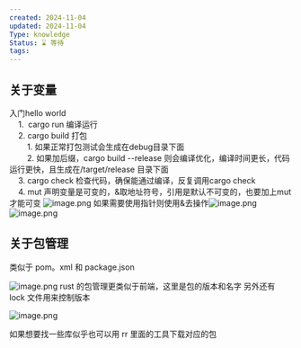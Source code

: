 ```yaml
---
created: 2024-11-04
updated: 2024-11-04
Type: knowledge
Status: ⌛️ 等待
tags:
---
```

##  关于变量


入门hello world  
    1.  cargo run 编译运行  
    2. cargo build 打包  
        1. 如果正常打包测试会生成在debug目录下面  
        2. 如果加后缀，cargo build --release 则会编译优化，编译时间更长，代码运行更快，且生成在/target/release 目录下面  
    3. cargo check 检查代码，确保能通过编译，反复调用cargo check  
    4. mut 声明变量是可变的，&取地址符号，引用是默认不可变的，也要加上mut才能可变 ![image.png](https://obsidian-pic-1317906728.cos.ap-nanjing.myqcloud.com/obsidian/20241104001108.png) 如果需要使用指针则使用&去操作![image.png](https://obsidian-pic-1317906728.cos.ap-nanjing.myqcloud.com/obsidian/20241104001158.png)
![image.png](https://obsidian-pic-1317906728.cos.ap-nanjing.myqcloud.com/obsidian/20241104001205.png)

## 关于包管理

类似于 pom。xml 和 package.json

![image.png](https://obsidian-pic-1317906728.cos.ap-nanjing.myqcloud.com/obsidian/20241104001249.png)
rust 的包管理更类似于前端，这里是包的版本和名字
另外还有 lock 文件用来控制版本

![image.png](https://obsidian-pic-1317906728.cos.ap-nanjing.myqcloud.com/obsidian/20241104001400.png)


如果想要找一些库似乎也可以用 rr 里面的工具下载对应的包
